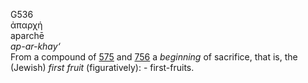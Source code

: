 G536  
ἀπαρχή  
aparchē  
*ap-ar-khay‘*  
From a compound of [575](g0575) and [756](g0756) a *beginning* of
sacrifice, that is, the (Jewish) *first* *fruit* (figuratively): -
first-fruits.  
